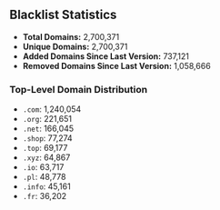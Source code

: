 ## Blacklist Statistics

- **Total Domains:** 2,700,371
- **Unique Domains:** 2,700,371
- **Added Domains Since Last Version:** 737,121
- **Removed Domains Since Last Version:** 1,058,666

### Top-Level Domain Distribution

-  `.com`: 1,240,054
-  `.org`: 221,651
-  `.net`: 166,045
-  `.shop`: 77,274
-  `.top`: 69,177
-  `.xyz`: 64,867
-  `.io`: 63,717
-  `.pl`: 48,778
-  `.info`: 45,161
-  `.fr`: 36,202

